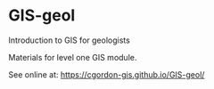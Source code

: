 # GIS-geol
Introduction to GIS for geologists

Materials for level one GIS module.

See online at: https://cgordon-gis.github.io/GIS-geol/
